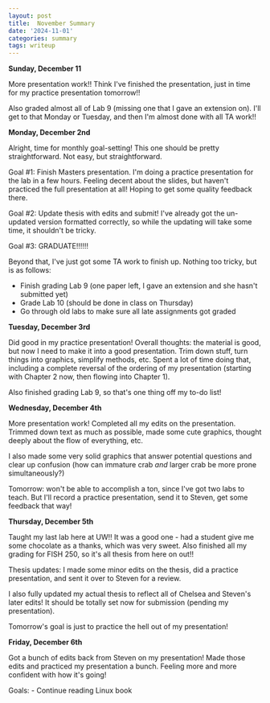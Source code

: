 ```yaml
---
layout: post
title:  November Summary
date: '2024-11-01'
categories: summary
tags: writeup
---
```


**Sunday, December 11**

More presentation work!! Think I've finished the presentation, just in time for my practice presentation tomorrow!!

Also graded almost all of Lab 9 (missing one that I gave an extension on). I'll get to that Monday or Tuesday, and then I'm almost done with all TA work!!

**Monday, December 2nd**

Alright, time for monthly goal-setting! This one should be pretty straightforward. Not easy, but straightforward.

Goal #1: Finish Masters presentation. I'm doing a practice presentation for the lab in a few hours. Feeling decent about the slides, but haven't practiced the full presentation at all! 
Hoping to get some quality feedback there.

Goal #2: Update thesis with edits and submit! I've already got the un-updated version formatted correctly, so while the updating will take some time, it shouldn't be tricky.

Goal #3: GRADUATE!!!!!!

Beyond that, I've just got some TA work to finish up. Nothing too tricky, but is as follows:
- Finish grading Lab 9 (one paper left, I gave an extension and she hasn't submitted yet)
- Grade Lab 10 (should be done in class on Thursday)
- Go through old labs to make sure all late assignments got graded

**Tuesday, December 3rd**

Did good in my practice presentation! Overall thoughts: the material is good, but now I need to make it into a good presentation. Trim down stuff, turn things into graphics, 
simplify methods, etc. Spent a lot of time doing that, including a complete reversal of the ordering of my presentation (starting with Chapter 2 now, then flowing into Chapter 1).

Also finished grading Lab 9, so that's one thing off my to-do list!

**Wednesday, December 4th**

More presentation work! Completed all my edits on the presentation. Trimmed down text as much as possible, made some cute graphics, thought deeply about the flow of everything, etc.

I also made some very solid graphics that answer potential questions and clear up confusion (how can immature crab _and_ larger crab be more prone simultaneously?)

Tomorrow: won't be able to accomplish a ton, since I've got two labs to teach. But I'll record a practice presentation, send it to Steven, get some feedback that way!

**Thursday, December 5th**

Taught my last lab here at UW!! It was a good one - had a student give me some chocolate as a thanks, which was very sweet. Also finished all my grading for FISH 250, so it's all thesis
from here on out!! 

Thesis updates: I made some minor edits on the thesis, did a practice presentation, and sent it over to Steven for a review. 

I also fully updated my actual thesis to reflect all of Chelsea and Steven's later edits! It should be totally set now for submission (pending my presentation).

Tomorrow's goal is just to practice the hell out of my presentation!

**Friday, December 6th**

Got a bunch of edits back from Steven on my presentation! Made those edits and practiced my presentation a bunch. Feeling more and more confident with how it's going!

Goals: 
    - Continue reading Linux book
